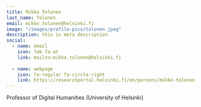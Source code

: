 ```yaml
---
title: Mikko Tolonen
last_name: Tolonen
email: mikko.tolonen@helsinki.fi
image: "/images/profile-pics/tolonen.jpeg"
description: this is meta description
social:
  - name: email
    icon: fab fa-at
    link: mailto:mikko.tolonen@helsinki.fi
      
  - name: webpage
    icon: fa-regular fa-circle-right
    link: https://researchportal.helsinki.fi/en/persons/mikko-tolonen
---
```


Professor of Digital Humanities (University of Helsinki)